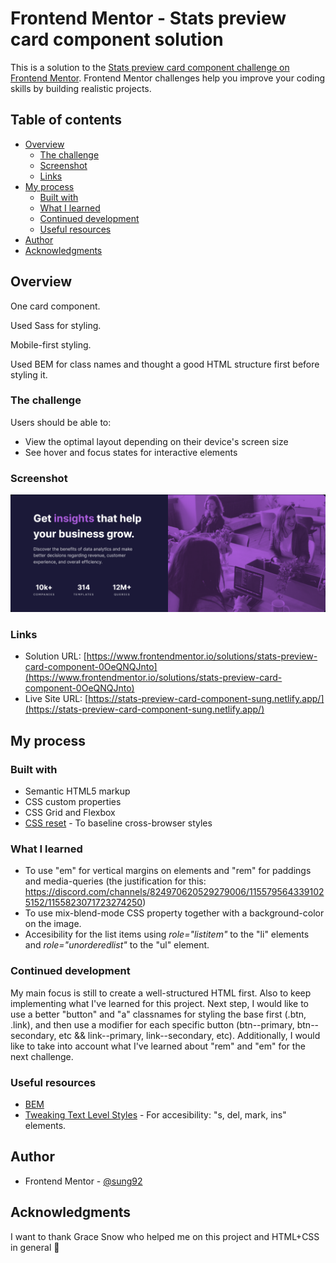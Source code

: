 # Frontend Mentor - Stats preview card component solution

This is a solution to the [Stats preview card component challenge on Frontend Mentor](https://www.frontendmentor.io/challenges/stats-preview-card-component-8JqbgoU62). Frontend Mentor challenges help you improve your coding skills by building realistic projects. 

## Table of contents

- [Overview](#overview)
  - [The challenge](#the-challenge)
  - [Screenshot](#screenshot)
  - [Links](#links)
- [My process](#my-process)
  - [Built with](#built-with)
  - [What I learned](#what-i-learned)
  - [Continued development](#continued-development)
  - [Useful resources](#useful-resources)
- [Author](#author)
- [Acknowledgments](#acknowledgments)

## Overview

One card component.

Used Sass for styling.

Mobile-first styling.

Used BEM for class names and thought a good HTML structure first before styling it.

### The challenge

Users should be able to:

- View the optimal layout depending on their device's screen size
- See hover and focus states for interactive elements

### Screenshot

![Stats preview card component](<Stats preview card component.png>)

### Links

- Solution URL: [https://www.frontendmentor.io/solutions/stats-preview-card-component-0OeQNQJnto](https://www.frontendmentor.io/solutions/stats-preview-card-component-0OeQNQJnto)
- Live Site URL: [https://stats-preview-card-component-sung.netlify.app/](https://stats-preview-card-component-sung.netlify.app/)

## My process

### Built with

- Semantic HTML5 markup
- CSS custom properties
- CSS Grid and Flexbox
- [CSS reset](https://github.com/mayank99/reset.css) - To baseline cross-browser styles

### What I learned

- To use "em" for vertical margins on elements and "rem" for paddings and media-queries (the justification for this: https://discord.com/channels/824970620529279006/1155795643391025152/1155823071723274250)
- To use mix-blend-mode CSS property together with a background-color on the image.
- Accesibility for the list items using *role="listitem"* to the "li" elements and *role="unorderedlist"* to the "ul" element.

### Continued development

My main focus is still to create a well-structured HTML first. Also to keep implementing what I've learned for this project. Next step, I would like to use a better "button" and "a" classnames for styling the base first (.btn, .link), and then use a modifier for each specific button (btn--primary, btn--secondary, etc &&  link--primary, link--secondary, etc).
Additionally, I would like to take into account what I've learned about "rem" and "em" for the next challenge.

### Useful resources

- [BEM](https://getbem.com/introduction/)
- [Tweaking Text Level Styles](https://adrianroselli.com/2017/12/tweaking-text-level-styles.html) - For accesibility: "s, del, mark, ins" elements.

## Author

- Frontend Mentor - [@sung92](https://www.frontendmentor.io/profile/sung92)

## Acknowledgments

I want to thank Grace Snow who helped me on this project and HTML+CSS in general 🙌